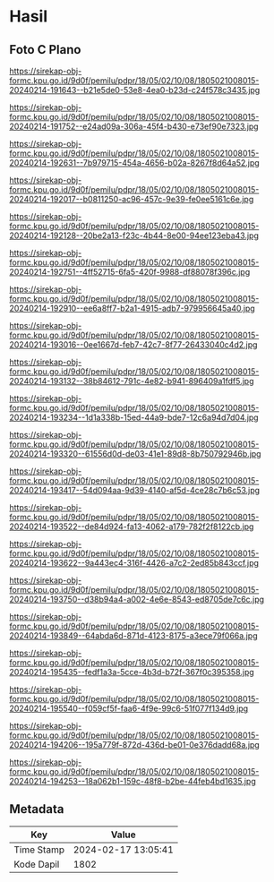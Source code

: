 # Hasil

## Foto C Plano

https://sirekap-obj-formc.kpu.go.id/9d0f/pemilu/pdpr/18/05/02/10/08/1805021008015-20240214-191643--b21e5de0-53e8-4ea0-b23d-c24f578c3435.jpg

https://sirekap-obj-formc.kpu.go.id/9d0f/pemilu/pdpr/18/05/02/10/08/1805021008015-20240214-191752--e24ad09a-306a-45f4-b430-e73ef90e7323.jpg

https://sirekap-obj-formc.kpu.go.id/9d0f/pemilu/pdpr/18/05/02/10/08/1805021008015-20240214-192631--7b979715-454a-4656-b02a-8267f8d64a52.jpg

https://sirekap-obj-formc.kpu.go.id/9d0f/pemilu/pdpr/18/05/02/10/08/1805021008015-20240214-192017--b0811250-ac96-457c-9e39-fe0ee5161c6e.jpg

https://sirekap-obj-formc.kpu.go.id/9d0f/pemilu/pdpr/18/05/02/10/08/1805021008015-20240214-192128--20be2a13-f23c-4b44-8e00-94ee123eba43.jpg

https://sirekap-obj-formc.kpu.go.id/9d0f/pemilu/pdpr/18/05/02/10/08/1805021008015-20240214-192751--4ff52715-6fa5-420f-9988-df88078f396c.jpg

https://sirekap-obj-formc.kpu.go.id/9d0f/pemilu/pdpr/18/05/02/10/08/1805021008015-20240214-192910--ee6a8ff7-b2a1-4915-adb7-979956645a40.jpg

https://sirekap-obj-formc.kpu.go.id/9d0f/pemilu/pdpr/18/05/02/10/08/1805021008015-20240214-193016--0ee1667d-feb7-42c7-8f77-26433040c4d2.jpg

https://sirekap-obj-formc.kpu.go.id/9d0f/pemilu/pdpr/18/05/02/10/08/1805021008015-20240214-193132--38b84612-791c-4e82-b941-896409a1fdf5.jpg

https://sirekap-obj-formc.kpu.go.id/9d0f/pemilu/pdpr/18/05/02/10/08/1805021008015-20240214-193234--1d1a338b-15ed-44a9-bde7-12c6a94d7d04.jpg

https://sirekap-obj-formc.kpu.go.id/9d0f/pemilu/pdpr/18/05/02/10/08/1805021008015-20240214-193320--61556d0d-de03-41e1-89d8-8b750792946b.jpg

https://sirekap-obj-formc.kpu.go.id/9d0f/pemilu/pdpr/18/05/02/10/08/1805021008015-20240214-193417--54d094aa-9d39-4140-af5d-4ce28c7b6c53.jpg

https://sirekap-obj-formc.kpu.go.id/9d0f/pemilu/pdpr/18/05/02/10/08/1805021008015-20240214-193522--de84d924-fa13-4062-a179-782f2f8122cb.jpg

https://sirekap-obj-formc.kpu.go.id/9d0f/pemilu/pdpr/18/05/02/10/08/1805021008015-20240214-193622--9a443ec4-316f-4426-a7c2-2ed85b843ccf.jpg

https://sirekap-obj-formc.kpu.go.id/9d0f/pemilu/pdpr/18/05/02/10/08/1805021008015-20240214-193750--d38b94a4-a002-4e6e-8543-ed8705de7c6c.jpg

https://sirekap-obj-formc.kpu.go.id/9d0f/pemilu/pdpr/18/05/02/10/08/1805021008015-20240214-193849--64abda6d-871d-4123-8175-a3ece79f066a.jpg

https://sirekap-obj-formc.kpu.go.id/9d0f/pemilu/pdpr/18/05/02/10/08/1805021008015-20240214-195435--fedf1a3a-5cce-4b3d-b72f-367f0c395358.jpg

https://sirekap-obj-formc.kpu.go.id/9d0f/pemilu/pdpr/18/05/02/10/08/1805021008015-20240214-195540--f059cf5f-faa6-4f9e-99c6-51f077f134d9.jpg

https://sirekap-obj-formc.kpu.go.id/9d0f/pemilu/pdpr/18/05/02/10/08/1805021008015-20240214-194206--195a779f-872d-436d-be01-0e376dadd68a.jpg

https://sirekap-obj-formc.kpu.go.id/9d0f/pemilu/pdpr/18/05/02/10/08/1805021008015-20240214-194253--18a062b1-159c-48f8-b2be-44feb4bd1635.jpg


## Metadata

| Key        | Value               |
| ---------- | ------------------- |
| Time Stamp | 2024-02-17 13:05:41 |
| Kode Dapil | 1802                |



